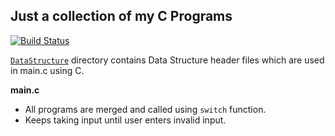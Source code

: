 Just a collection of my C Programs
---

[![Build Status](https://travis-ci.org/crazyuploader/C.svg?branch=master)](https://travis-ci.org/crazyuploader/C)

[`DataStructure`](/DataStructure) directory contains Data Structure header files which are used in main.c using C.

<b>main.c</b>
* All programs are merged and called using `switch` function.
* Keeps taking input until user enters invalid input.
